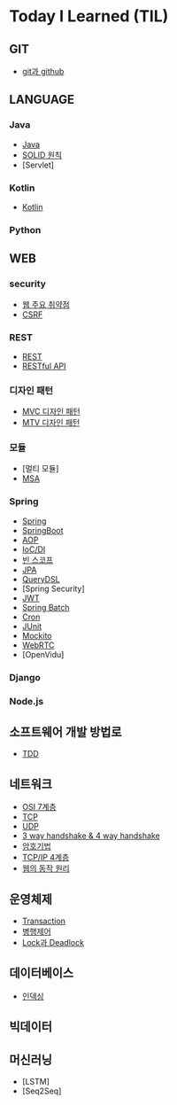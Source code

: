 # Today I Learned (TIL)

## GIT
* [git과 github](git/git+github.md)

## LANGUAGE
### Java
* [Java](language/Java/Java란.md)
* [SOLID 원칙](language/Java/SOLID.md)
* [Servlet]

### Kotlin
* [Kotlin](language/Kotlin/Kotlin/Kotlin란.md)

### Python

## WEB
### security
* [웹 주요 취약점](web/security/웹+취약점.md)
* [CSRF](web/security/CSRF.md)

### REST
  * [REST](web/REST/REST란.md)
  * [RESTful API](web/REST/RESTful+API.md)
  
### 디자인 패턴 
  * [MVC 디자인 패턴](web/DesignPattern/MVC.md)
  * [MTV 디자인 패턴](web/DesignPattern/MTV.md)

### 모듈 
* [멀티 모듈]
* [MSA](web/Module/MSA.md)

### Spring
* [Spring](web/spring/Spring.md)
* [SpringBoot](web/spring/SpringBoot.md)
* [AOP](web/spring/AOP.md) 
* [IoC/DI](web/spring/IoC+DI.md) 
* [빈 스코프](web/spring/빈+스코프.md)
* [JPA](web/spring/JPA란.md)
* [QueryDSL](web/spring/QueryDSL.md)
* [Spring Security]
* [JWT](web/spring/JWT.md)  
* [Spring Batch](web/spring/Spring+Batch.md)
* [Cron](web/spring/Cron.md)
* [JUnit](web/spring/JUnit.md)
* [Mockito](web/spring/Mockito.md)
* [WebRTC](web/spring/WebRTC.md)
* [OpenVidu]

### Django


### Node.js


## 소프트웨어 개발 방법로
* [TDD](소프트웨어개발방법론/TDD.md)

## 네트워크 
* [OSI 7계층](network/OSI+7계층.md)
* [TCP](network/tcp.md)
* [UDP](network/udp.md)
* [3 way handshake & 4 way handshake](network/3wayhandshake+4wayhandshake.md)
* [암호기법](network/암호기법.md)
* [TCP/IP 4계층](network/TCPIP+4계층.md)
* [웹의 동작 원리](network/웹의+동작+원리.md)

## 운영체제
* [Transaction](operatingsystem/Transaction.md)
* [병행제어](operatingsystem/병행제어.md)
* [Lock과 Deadlock](operatingsystem/Lock+Deadlock.md)

## 데이터베이스 
* [인덱싱](database/Indexing.md)

## 빅데이터 

## 머신러닝 
* [LSTM]
* [Seq2Seq]
